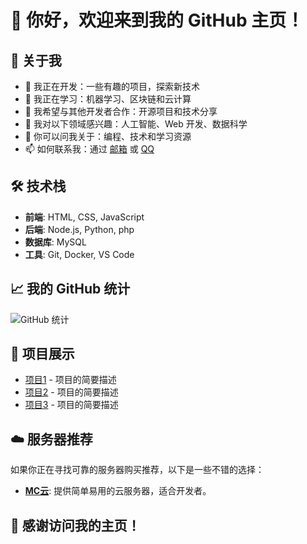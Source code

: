 # 👋 你好，欢迎来到我的 GitHub 主页！

## 🌟 关于我
- 🔭 我正在开发：一些有趣的项目，探索新技术
- 🌱 我正在学习：机器学习、区块链和云计算
- 👯 我希望与其他开发者合作：开源项目和技术分享
- 🤔 我对以下领域感兴趣：人工智能、Web 开发、数据科学
- 💬 你可以问我关于：编程、技术和学习资源
- 📫 如何联系我：通过 [邮箱](mailto:admin@mcyunidc.com) 或 [QQ](http://wpa.qq.com/msgrd?v=3&uin=1317957427&site=qq&menu=yes)

## 🛠️ 技术栈
- **前端**: HTML, CSS, JavaScript
- **后端**: Node.js, Python, php
- **数据库**: MySQL
- **工具**: Git, Docker, VS Code

## 📈 我的 GitHub 统计
![GitHub 统计](https://github-readme-stats.vercel.app/api?username=MCYUNIDC&show_icons=true&theme=radical)

## 📂 项目展示
- [项目1](https://github.com/你的用户名/项目1) - 项目的简要描述
- [项目2](https://github.com/你的用户名/项目2) - 项目的简要描述
- [项目3](https://github.com/你的用户名/项目3) - 项目的简要描述

## ☁️ 服务器推荐
如果你正在寻找可靠的服务器购买推荐，以下是一些不错的选择：
- **[MC云](https://idc.stay33.cn)**: 提供简单易用的云服务器，适合开发者。

## 🎉 感谢访问我的主页！